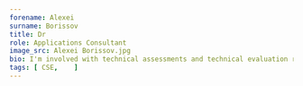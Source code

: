 ```yaml
---
forename: Alexei
surname: Borissov
title: Dr
role: Applications Consultant
image_src: Alexei Borissov.jpg
bio: I'm involved with technical assessments and technical evaluation reviews, and with the training team.
tags: [ CSE,    ] 
---
```

